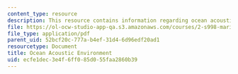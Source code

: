 ```yaml
---
content_type: resource
description: This resource contains information regarding ocean acoustic environment.
file: https://ol-ocw-studio-app-qa.s3.amazonaws.com/courses/2-s998-marine-autonomy-sensing-and-communications-spring-2012/ecfe1dec3e4f6ff085d055faa2860b39_MIT2_S998S12_Lab05.pdf
file_type: application/pdf
parent_uid: 52bcf20c-777a-b4ef-31d4-6d96edf20ad1
resourcetype: Document
title: Ocean Acoustic Environment
uid: ecfe1dec-3e4f-6ff0-85d0-55faa2860b39
---
```

